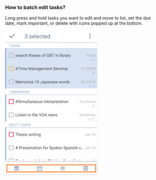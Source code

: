 ### How to batch edit tasks?
Long press and hold tasks you want to edit and move to list, set the due date, mark important, or delete with icons popped up at the bottom.

![](../images/image2.2.2W.png)
